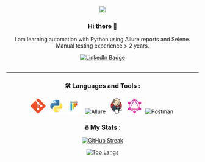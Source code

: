 
<div id="header" align="center">
  <img src="https://media.giphy.com/media/iDOIj5JxyZGarf6v6G/giphy.gif" width="100"/>

  ### Hi there 👋
  I am learning automation with Python using Allure reports and Selene.
  Manual testing experience > 2 years.
  
  
  <div id="badges">
    <a href="http://linkedin.com/in/katrin-torsunova">
      <img src="https://img.shields.io/badge/LinkedIn-blue?style=for-the-badge&logo=linkedin&logoColor=white" alt="LinkedIn Badge"/>
    </a>
  </div>
  <img src="https://komarev.com/ghpvc/?username=KatrinTor&style=flat-square&color=blue" alt=""/>


  
  ------
  
  ### :hammer_and_wrench: Languages and Tools :
  <div>
    <img src="https://github.com/devicons/devicon/blob/master/icons/git/git-original.svg" title="Git" alt="Git" width="40" height="40"/>&nbsp;
    <img src="https://github.com/devicons/devicon/blob/master/icons/python/python-original.svg" title="Python" alt="Python" width="40" height="40"/>&nbsp;
    <img src="https://github.com/devicons/devicon/blob/master/icons/pytest/pytest-original.svg" title="Pytest" alt="Pytest" width="40" height="40"/>&nbsp;
    <img src="https://avatars.githubusercontent.com/u/5879127?s=200&v=4" title="Allure" alt="Allure" width="40" height="40"/>&nbsp;
    <img src="https://github.com/devicons/devicon/blob/master/icons/jenkins/jenkins-original.svg" title="Jenkins" alt="Jenkins" width="40" height="40"/>&nbsp;
    <img src="https://github.com/devicons/devicon/blob/master/icons/graphql/graphql-plain.svg" title="GraphQL" alt=GraphQL" width="40" height="40"/>&nbsp;
    <img src="https://www.svgrepo.com/show/354202/postman-icon.svg" title="Postman" alt="Postman" width="40" height="40"/>&nbsp;
  </div>
  
  ### :fire: My Stats :
  [![GitHub Streak](http://github-readme-streak-stats.herokuapp.com?user=KatrinTor&theme=merko&date_format=j%20M%5B%20Y%5D)](https://git.io/streak-stats)
  
  [![Top Langs](https://github-readme-stats.vercel.app/api/top-langs/?username=KatrinTor)](https://github.com/anuraghazra/github-readme-stats)

</div>


<!--
**KatrinTor/KatrinTor** is a ✨ _special_ ✨ repository because its `README.md` (this file) appears on your GitHub profile.

Here are some ideas to get you started:

- 🔭 I’m currently working on ...
- 🌱 I’m currently learning Python foe automatization
- 👯 I’m looking to collaborate on ...
- 🤔 I’m looking for help with ...
- 💬 Ask me about ...
- 📫 How to reach me: ...
- 😄 Pronouns: ...
- ⚡ Fun fact: ...
-->
